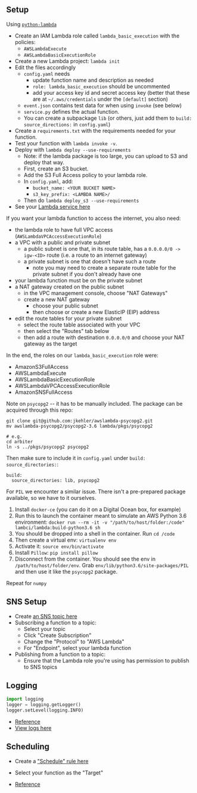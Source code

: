 ## Setup

Using [`python-lambda`](https://github.com/nficano/python-lambda)

- Create an IAM Lambda role called `lambda_basic_execution` with the policies:
    - `AWSLambdaExecute`
    - `AWSLambdaBasicExecutionRole`
- Create a new Lambda project: `lambda init`
- Edit the files accordingly
    - `config.yaml` needs
        - update function name and description as needed
        - `role: lambda_basic_execution` should be uncommented
        - add your access key id and secret access key (better that these are at `~/.aws/credentials` under the `[default]` section)
    - `event.json` contains test data for when using `invoke` (see below)
    - `service.py` defines the actual function.
    - You can create a subpackage `lib` (or others, just add them to `build: source_directions:` in `config.yaml`)
- Create a `requirements.txt` with the requirements needed for your function.
- Test your function with `lambda invoke -v`.
- Deploy with `lambda deploy --use-requirements`
    - Note: if the lambda package is too large, you can upload to S3 and deploy that way.
    - First, create an S3 bucket.
    - Add the S3 Full Access policy to your lambda role.
    - In `config.yaml`, add:
        - `bucket_name: <YOUR BUCKET NAME>`
        - `s3_key_prefix: <LAMBDA NAME>/`
    - Then do `lambda deploy_s3 --use-requirements`
- See your [Lambda service here](https://console.aws.amazon.com/lambda/home?region=us-east-1#)

If you want your lambda function to access the internet, you also need:

- the lambda role to have full VPC access (`AWSLambdaVPCAccessExecutionRole`)
- a VPC with a public and private subnet
    - a public subnet is one that, in its route table, has a `0.0.0.0/0 -> igw-<ID>` route (i.e. a route to an internet gateway)
    - a private subnet is one that doesn't have such a route
        - note you may need to create a separate route table for the private subnet if you don't already have one
- your lambda function must be on the private subnet
- a NAT gateway created on the public subnet
    - in the VPC management console, choose "NAT Gateways"
    - create a new NAT gateway
        - choose your public subnet
        - then choose or create a new ElasticIP (EIP) address
- edit the route tables for your private subnet
    - select the route table associated with your VPC
    - then select the "Routes" tab below
    - then add a route with destination `0.0.0.0/0` and choose your NAT gateway as the target

In the end, the roles on our `lambda_basic_execution` role were:

- AmazonS3FullAccess
- AWSLambdaExecute
- AWSLambdaBasicExecutionRole
- AWSLambdaVPCAccessExecutionRole
- AmazonSNSFullAccess

Note on `psycopg2` -- it has to be manually included. The package can be acquired through this repo:

```
git clone git@github.com:jkehler/awslambda-psycopg2.git
mv awslambda-psycopg2/psycopg2-3.6 lambda/pkgs/psycopg2

# e.g.
cd arbiter
ln -s ../pkgs/psycopg2 psycopg2
```

Then make sure to include it in `config.yaml` under `build: source_directories:`:

```
build:
  source_directories: lib, psycopg2
```

For `PIL` we encounter a similar issue. There isn't a pre-prepared package available, so we have to it ourselves.

1. Install `docker-ce` (you can do it on a Digital Ocean box, for example)
2. Run this to launch the container meant to simulate an AWS Python 3.6 environment: `docker run --rm -it -v "/path/to/host/folder:/code" lambci/lambda:build-python3.6 sh`
3. You should be dropped into a shell in the container. Run `cd /code`
4. Then create a virtual env: `virtualenv env`
5. Activate it: `source env/bin/activate`
6. Install `Pillow`: `pip install pillow`
7. Disconnect from the container. You should see the env in `/path/to/host/folder/env`. Grab `env/lib/python3.6/site-packages/PIL` and then use it like the `psycopg2` package.

Repeat for `numpy`


## SNS Setup

- Create [an SNS topic here](https://console.aws.amazon.com/sns/v2/home?region=us-east-1)
- Subscribing a function to a topic:
    - Select your topic
    - Click "Create Subscription"
    - Change the "Protocol" to "AWS Lambda"
    - For "Endpoint", select your lambda function
- Publishing from a function to a topic:
    - Ensure that the Lambda role you're using has permission to publish to SNS topics

## Logging

```python
import logging
logger = logging.getLogger()
logger.setLevel(logging.INFO)
```

- [Reference](http://docs.aws.amazon.com/lambda/latest/dg/python-logging.html)
- [View logs here](https://console.aws.amazon.com/cloudwatch/home?region=us-east-1#logs:)

## Scheduling

- Create a ["Schedule" rule here](https://console.aws.amazon.com/cloudwatch/home?region=us-east-1#rules:action=create)
- Select your function as the "Target"

- [Reference](http://docs.aws.amazon.com/AmazonCloudWatch/latest/events/RunLambdaSchedule.html)



